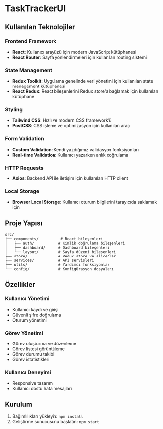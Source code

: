 # TaskTrackerUI

## Kullanılan Teknolojiler

### Frontend Framework
- **React**: Kullanıcı arayüzü için modern JavaScript kütüphanesi
- **React Router**: Sayfa yönlendirmeleri için kullanılan routing sistemi

### State Management
- **Redux Toolkit**: Uygulama genelinde veri yönetimi için kullanılan state management kütüphanesi
- **React Redux**: React bileşenlerini Redux store'a bağlamak için kullanılan kütüphane

### Styling
- **Tailwind CSS**: Hızlı ve modern CSS framework'ü
- **PostCSS**: CSS işleme ve optimizasyon için kullanılan araç

### Form Validation
- **Custom Validation**: Kendi yazdığımız validasyon fonksiyonları
- **Real-time Validation**: Kullanıcı yazarken anlık doğrulama

### HTTP Requests
- **Axios**: Backend API ile iletişim için kullanılan HTTP client

### Local Storage
- **Browser Local Storage**: Kullanıcı oturum bilgilerini tarayıcıda saklamak için

## Proje Yapısı

```
src/
├── components/          # React bileşenleri
│   ├── auth/           # Kimlik doğrulama bileşenleri
│   ├── dashboard/      # Dashboard bileşenleri
│   └── layout/         # Sayfa düzeni bileşenleri
├── store/              # Redux store ve slice'lar
├── services/           # API servisleri
├── utils/              # Yardımcı fonksiyonlar
└── config/             # Konfigürasyon dosyaları
```

## Özellikler

### Kullanıcı Yönetimi
- Kullanıcı kaydı ve girişi
- Güvenli şifre doğrulama
- Oturum yönetimi

### Görev Yönetimi
- Görev oluşturma ve düzenleme
- Görev listesi görüntüleme
- Görev durumu takibi
- Görev istatistikleri

### Kullanıcı Deneyimi
- Responsive tasarım
- Kullanıcı dostu hata mesajları

## Kurulum

1. Bağımlılıkları yükleyin: `npm install`
2. Geliştirme sunucusunu başlatın: `npm start`
